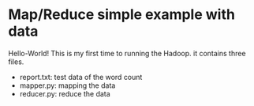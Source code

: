 # Map/Reduce simple example with data
Hello-World! This is my first time to running the Hadoop.
it contains three files.
- report.txt: test data of the word count
- mapper.py: mapping the data
- reducer.py: reduce the data

